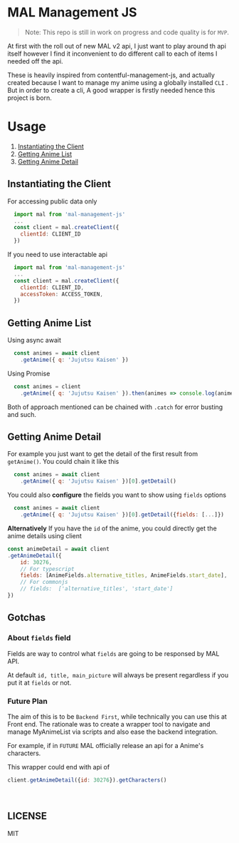 # MAL Management JS

> Note: This repo is still in work on progress and code quality is for `MVP`.

At first with the roll out of new MAL v2 api, I just want to play around th api itself however I find it inconvenient to do different call to each of items I needed off the api. 

These is heavily inspired from contentful-management-js, and actually created because I want to manage my anime using a globally installed `CLI` . But in order to create a cli, A good wrapper is firstly needed hence this project is born.
# Usage

1. [Instantiating the Client](#instantiating-the-client)
2. [Getting Anime List](#getting-anime-list)
3. [Getting Anime Detail](#getting-anime-detail)

## Instantiating the Client

For accessing public data only
```javascript
  import mal from 'mal-management-js'
  ...
  const client = mal.createClient({
    clientId: CLIENT_ID
  })
```

If you need to use interactable api
```javascript
  import mal from 'mal-management-js'
  ...
  const client = mal.createClient({
    clientId: CLIENT_ID,
    accessToken: ACCESS_TOKEN,
  })
```


## Getting Anime List

Using async await

```javascript
  const animes = await client
    .getAnime({ q: 'Jujutsu Kaisen' })
```

Using Promise

```javascript
  const animes = client
    .getAnime({ q: 'Jujutsu Kaisen' }).then(animes => console.log(animes))
```
Both of approach mentioned can be chained with `.catch` for error busting and such.


## Getting Anime Detail

For example you just want to get the detail of the first result from `getAnime()`.
You could chain it like this

```javascript
  const animes = await client
    .getAnime({ q: 'Jujutsu Kaisen' })[0].getDetail()
```
You could also **configure** the fields you want to show using `fields` options

```javascript
  const animes = await client
    .getAnime({ q: 'Jujutsu Kaisen' })[0].getDetail({fields: [...]})
```

**Alternatively** If you have the `id` of the anime, you could directly get the anime details using client


```javascript
const animeDetail = await client
.getAnimeDetail({
    id: 30276,
    // For typescript
    fields: [AnimeFields.alternative_titles, AnimeFields.start_date], 
    // For commonjs
    // fields:  ['alternative_titles', 'start_date']
})
```



## Gotchas

### About `fields` field

Fields are way to control what `fields` are going to be responsed by MAL API. 

At default `id, title, main_picture` will always be present regardless if you put it at `fields` or not.



### Future Plan
The aim of this is to be `Backend First`, while technically you can use this at Front end. The rationale was to create a wrapper tool to navigate and manage MyAnimeList via scripts and also ease the backend integration.

For example, if in `FUTURE` MAL officially release an api for a Anime's characters.

This wrapper could end with api of 

```javascript
client.getAnimeDetail({id: 30276}).getCharacters()
```


<br/>

## LICENSE
MIT

